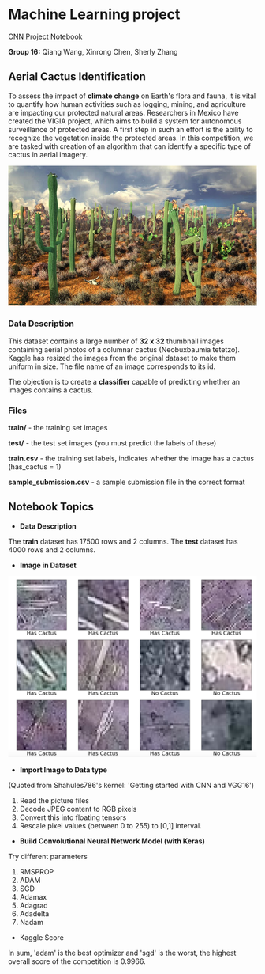 # Machine Learning project
[CNN Project Notebook](https://github.com/QiangWANGWQ/Machine_Learning_Project/blob/master/cactus_ml.ipynb)

**Group 16:** Qiang Wang, Xinrong Chen, Sherly Zhang

## Aerial Cactus Identification

To assess the impact of **climate change** on Earth's flora and fauna, it is vital to quantify how human activities such as logging, mining, and agriculture are impacting our protected natural areas. Researchers in Mexico have created the VIGIA project, which aims to build a system for autonomous surveillance of protected areas. A first step in such an effort is the ability to recognize the vegetation inside the protected areas. In this competition, we are tasked with creation of an algorithm that can identify a specific type of cactus in aerial imagery.

![MacDown Screenshot](https://github.com/QiangWANGWQ/Machine_Learning_Project/blob/master/pics/cactus.jpg)

### Data Description
This dataset contains a large number of **32 x 32** thumbnail images containing aerial photos of a columnar cactus (Neobuxbaumia tetetzo). Kaggle has resized the images from the original dataset to make them uniform in size. The file name of an image corresponds to its id.

The objection is to create a **classifier** capable of predicting whether an images contains a cactus.

### Files


**train/** - the training set images

**test/** - the test set images (you must predict the labels of these)

**train.csv** - the training set labels, indicates whether the image has a cactus (has_cactus = 1)

**sample_submission.csv** - a sample submission file in the correct format

## Notebook Topics
* **Data Description**

The **train** dataset has 17500 rows and 2 columns.
The **test** dataset has 4000 rows and 2 columns.

* **Image in Dataset**

![MacDown Screenshot](https://github.com/QiangWANGWQ/Machine_Learning_Project/blob/master/pics/Screen%20Shot%202019-06-28%20at%206.15.11%20PM.png)

* **Import Image to Data type**

(Quoted from Shahules786's kernel: 'Getting started with CNN and VGG16')

1. Read the picture files
2. Decode JPEG content to RGB pixels
3. Convert this into floating tensors
4. Rescale pixel values (between 0 to 255) to [0,1] interval.

* **Build Convolutional Neural Network Model (with Keras)**


Try different parameters

1. RMSPROP
2. ADAM
3. SGD
4. Adamax
5. Adagrad
6. Adadelta
7. Nadam

* Kaggle Score 

In sum, 'adam' is the best optimizer and 'sgd' is the worst, the highest overall score of the competition is 0.9966.
